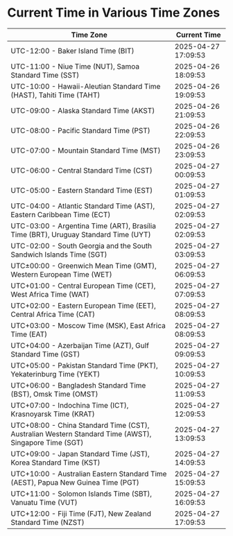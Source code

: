 # Current Time in Various Time Zones

| Time Zone | Current Time |
|-----------|--------------|
| UTC-12:00 - Baker Island Time (BIT) | 2025-04-27 17:09:53 |
| UTC-11:00 - Niue Time (NUT), Samoa Standard Time (SST) | 2025-04-26 18:09:53 |
| UTC-10:00 - Hawaii-Aleutian Standard Time (HAST), Tahiti Time (TAHT) | 2025-04-26 19:09:53 |
| UTC-09:00 - Alaska Standard Time (AKST) | 2025-04-26 21:09:53 |
| UTC-08:00 - Pacific Standard Time (PST) | 2025-04-26 22:09:53 |
| UTC-07:00 - Mountain Standard Time (MST) | 2025-04-26 23:09:53 |
| UTC-06:00 - Central Standard Time (CST) | 2025-04-27 00:09:53 |
| UTC-05:00 - Eastern Standard Time (EST) | 2025-04-27 01:09:53 |
| UTC-04:00 - Atlantic Standard Time (AST), Eastern Caribbean Time (ECT) | 2025-04-27 02:09:53 |
| UTC-03:00 - Argentina Time (ART), Brasília Time (BRT), Uruguay Standard Time (UYT) | 2025-04-27 02:09:53 |
| UTC-02:00 - South Georgia and the South Sandwich Islands Time (SGT) | 2025-04-27 03:09:53 |
| UTC±00:00 - Greenwich Mean Time (GMT), Western European Time (WET) | 2025-04-27 06:09:53 |
| UTC+01:00 - Central European Time (CET), West Africa Time (WAT) | 2025-04-27 07:09:53 |
| UTC+02:00 - Eastern European Time (EET), Central Africa Time (CAT) | 2025-04-27 08:09:53 |
| UTC+03:00 - Moscow Time (MSK), East Africa Time (EAT) | 2025-04-27 08:09:53 |
| UTC+04:00 - Azerbaijan Time (AZT), Gulf Standard Time (GST) | 2025-04-27 09:09:53 |
| UTC+05:00 - Pakistan Standard Time (PKT), Yekaterinburg Time (YEKT) | 2025-04-27 10:09:53 |
| UTC+06:00 - Bangladesh Standard Time (BST), Omsk Time (OMST) | 2025-04-27 11:09:53 |
| UTC+07:00 - Indochina Time (ICT), Krasnoyarsk Time (KRAT) | 2025-04-27 12:09:53 |
| UTC+08:00 - China Standard Time (CST), Australian Western Standard Time (AWST), Singapore Time (SGT) | 2025-04-27 13:09:53 |
| UTC+09:00 - Japan Standard Time (JST), Korea Standard Time (KST) | 2025-04-27 14:09:53 |
| UTC+10:00 - Australian Eastern Standard Time (AEST), Papua New Guinea Time (PGT) | 2025-04-27 15:09:53 |
| UTC+11:00 - Solomon Islands Time (SBT), Vanuatu Time (VUT) | 2025-04-27 16:09:53 |
| UTC+12:00 - Fiji Time (FJT), New Zealand Standard Time (NZST) | 2025-04-27 17:09:53 |
